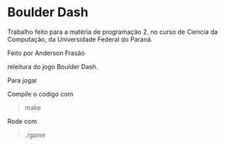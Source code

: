 # Boulder Dash

Trabalho feito para a matéria de programação 2, no curso de Ciencia da Computação, da Universidade Federal do Paraná.

Feito por Anderson Frasão

releitura do jogo Boulder Dash.

Para jogar

Compile o codigo com

> make

Rode com

> ./game
